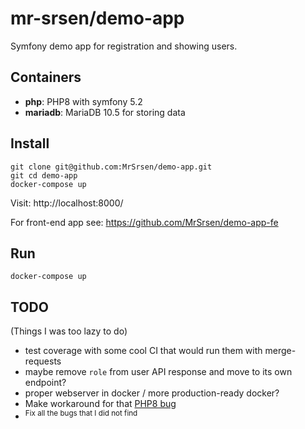 # mr-srsen/demo-app

Symfony demo app for registration and showing users.

## Containers

* **php**: PHP8 with symfony 5.2
* **mariadb**: MariaDB 10.5 for storing data

## Install

```shell
git clone git@github.com:MrSrsen/demo-app.git
git cd demo-app
docker-compose up
```

Visit: http://localhost:8000/

For front-end app see: https://github.com/MrSrsen/demo-app-fe

## Run

```shell
docker-compose up
```

## TODO

(Things I was too lazy to do)

* test coverage with some cool CI that would run them with merge-requests
* maybe remove `role` from user API response and move to its own endpoint?
* proper webserver in docker / more production-ready docker?
* Make workaround for that [PHP8 bug](https://www.youtube.com/watch?v=dQw4w9WgXcQ)
* <sup>Fix all the bugs that I did not find</sup>
